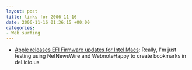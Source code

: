```yaml
---
layout: post
title: links for 2006-11-16
date: 2006-11-16 01:36:15 +00:00
categories:
- Web surfing
---
```

* [Apple releases EFI Firmware updates for Intel Macs](http://feeds.tuaw.com/~r/weblogsinc/tuaw/~3/48950578/): Really, I'm just testing using NetNewsWire and WebnoteHappy to create bookmarks in del.icio.us
